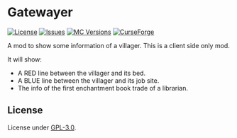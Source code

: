 # Gatewayer

[![License](https://img.shields.io/github/license/Ivan-YFw/villagerhelper.svg)](http://www.gnu.org/licenses/gpl-3.0.html)
[![Issues](https://img.shields.io/github/issues/Ivan-YFw/villagerhelper.svg)](https://github.com/Ivan-YFw/gatewayer/issues)
[![MC Versions](http://cf.way2muchnoise.eu/versions/For%20MC_villagerhelper_all.svg)](https://www.curseforge.com/minecraft/mc-mods/gatewayer)
[![CurseForge](http://cf.way2muchnoise.eu/full_villagerhelper_downloads.svg)](https://www.curseforge.com/minecraft/mc-mods/gatewayer)

A mod to show some information of a villager. This is a client side only mod.

It will show:

 - A RED line between the villager and its bed.
 - A BLUE line between the villager and its job site.
 - The info of the first enchantment book trade of a librarian.

## License

License under [GPL-3.0](http://www.gnu.org/licenses/gpl-3.0.html).